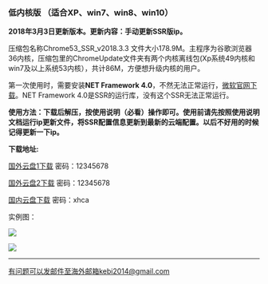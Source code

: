 ### 低内核版 （适合XP、win7、win8、win10）

**2018年3月3日更新版本。更新内容：手动更新SSR版ip。**

压缩包名称Chrome53_SSR_v2018.3.3 文件大小178.9M。主程序为谷歌浏览器36内核，压缩包里的ChromeUpdate文件夹有两个内核离线包(Xp系统49内核和win7及以上系统53内核），共计86M，方便想升级内核的用户。

第一次使用时，需要安装**NET Framework 4.0**，不然无法正常运行，[微软官网下载](https://www.microsoft.com/zh-cn/download/details.aspx?id=17718)。NET Framework 4.0是SSR的运行库，没有这个SSR无法正常运行。

**使用方法：下载后解压，按使用说明（必看）操作即可。使用前请先按照使用说明文档运行ip更新文件，将SSR配置信息更新到最新的云端配置。以后不好用的时候记得更新一下ip。**


**下载地址:**

[国外云盘1下载](http://108.61.224.82:8000/f/422c0e1b03/?raw=1) 密码：12345678

[国外云盘2下载](http://45.32.141.248:8000/f/047b48a0f8/?raw=1) 密码：12345678

[国内云盘下载](https://pan.baidu.com/s/1mjXxHBa) 密码：xhca

实例图：

![](https://raw.githubusercontent.com/Alvin9999/pac2/master/softimag/53chromess001.png)

![](https://raw.githubusercontent.com/Alvin9999/pac2/master/softimag/53ssr100.PNG)



***


有问题可以发邮件至海外邮箱kebi2014@gmail.com